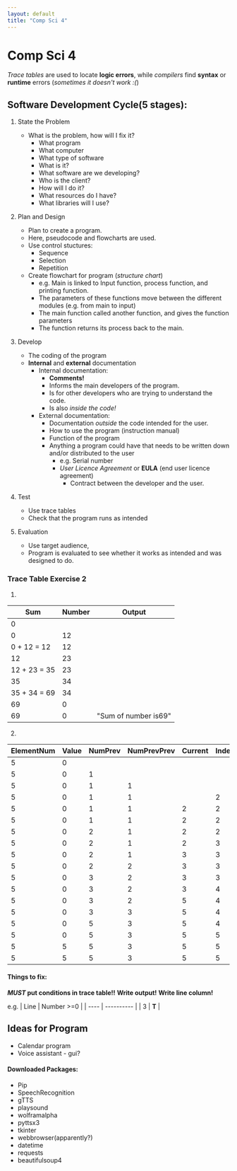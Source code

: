 ```yaml
---
layout: default
title: "Comp Sci 4"
---
```

# Comp Sci 4

*Trace tables* are used to locate **logic errors**, while *compilers* find **syntax** or **runtime** errors (*sometimes it doesn't work :(*)

## Software Development Cycle(5 stages):


1. State the Problem
	- What is the problem, how will I fix it?
		- What program
		- What computer
		- What type of software
		- What is it?
		- What software are we developing?
		- Who is the client?
		- How will I do it?
		- What resources do I have?
		- What libraries will I use?

2. Plan and Design
	- Plan to create a program.
	- Here, pseudocode and flowcharts are used.
	- Use control stuctures:
		- Sequence
		- Selection
		- Repetition
	- Create flowchart for program (*structure chart*)
		- e.g. Main is linked to Input function, process function, and printing function.
		- The parameters of these functions move between the different modules (e.g. from main to input)
		- The main function called another function, and gives the function parameters
		- The function returns its process back to the main.

3. Develop
	- The coding of the program
	- **Internal** and **external** documentation
		- Internal documentation: 
			- **Comments!** 
			- Informs the main developers of the program.
			- Is for other developers who are trying to understand the code.
			- Is also *inside the code!*
		- External documentation: 
			- Documentation *outside* the code intended for the user.
			- How to use the program (instruction manual)
			- Function of the program
			- Anything a program could have that needs to be written down and/or distributed to the user
				- e.g. Serial number
				- *User Licence Agreement* or **EULA** (end user licence agreement)
					- Contract between the developer and the user.

4. Test
	- Use trace tables
	- Check that the program runs as intended

5. Evaluation
	- Use target audience,
	- Program is evaluated to see whether it works as intended and was designed to do.


### Trace Table Exercise 2

1. 
| Sum          | Number | Output               |
| ------------ | ------ | -------------------- |
| 0            |        |                      |
| 0            | 12     |                      |
| 0 + 12 = 12  | 12     |                      |
| 12           | 23     |                      |
| 12 + 23 = 35 | 23     |                      |
| 35           | 34     |                      |
| 35 + 34 = 69 | 34     |                      |
| 69           | 0      |                      |
| 69           | 0      | "Sum of number is69" | 

2. 
| ElementNum | Value | NumPrev | NumPrevPrev | Current | Index | Return |
| ---------- | ----- | ------- | ----------- | ------- | ----- | ------ |
| 5          | 0     |         |             |         |       |        |
| 5          | 0     | 1       |             |         |       |        |
| 5          | 0     | 1       | 1           |         |       |        |
| 5          | 0     | 1       | 1           |         | 2     |        |
| 5          | 0     | 1       | 1           | 2       | 2     |        |
| 5          | 0     | 1       | 1           | 2       | 2     |        |
| 5          | 0     | 2       | 1           | 2       | 2     |        |
| 5          | 0     | 2       | 1           | 2       | 3     |        |
| 5          | 0     | 2       | 1           | 3       | 3     |        |
| 5          | 0     | 2       | 2           | 3       | 3     |        |
| 5          | 0     | 3       | 2           | 3       | 3     |        |
| 5          | 0     | 3       | 2           | 3       | 4     |        |
| 5          | 0     | 3       | 2           | 5       | 4     |        |
| 5          | 0     | 3       | 3           | 5       | 4     |        |
| 5          | 0     | 5       | 3           | 5       | 4     |        |
| 5          | 0     | 5       | 3           | 5       | 5     |        |
| 5          | 5     | 5       | 3           | 5       | 5     |        |
| 5          | 5     | 5       | 3           | 5       | 5     | 5       |

#### Things to fix:
***MUST* put conditions in trace table!!**
**Write output!**
**Write line column!**

e.g. 
| Line | Number >=0 |
| ---- | ---------- |
| 3    | **T**           |

## Ideas for Program
- Calendar program
- Voice assistant - gui?

#### Downloaded Packages:
- Pip
- SpeechRecognition
- gTTS
- playsound
- wolframalpha
- pyttsx3
- tkinter
- webbrowser(apparently?)
- datetime
- requests
- beautifulsoup4

